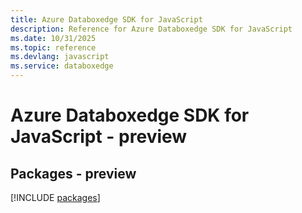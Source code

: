 ```yaml
---
title: Azure Databoxedge SDK for JavaScript
description: Reference for Azure Databoxedge SDK for JavaScript
ms.date: 10/31/2025
ms.topic: reference
ms.devlang: javascript
ms.service: databoxedge
---
```

# Azure Databoxedge SDK for JavaScript - preview
## Packages - preview
[!INCLUDE [packages](databoxedge-index.md)]